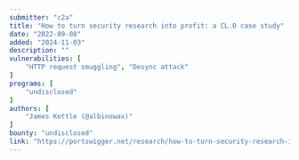 ```yaml
---
submitter: "c2a"
title: "How to turn security research into profit: a CL.0 case study"
date: "2022-09-08"
added: "2024-11-03"
description: ""
vulnerabilities: [
    "HTTP request smuggling", "Desync attack"
]
programs: [
    "undisclosed"
]
authors: [
    "James Kettle (@albinowax)"
]
bounty: "undisclosed"
link: "https://portswigger.net/research/how-to-turn-security-research-into-profit"
---
```




